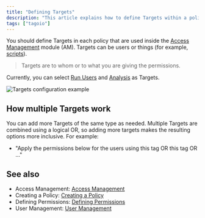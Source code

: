 ```yaml
---
title: "Defining Targets"
description: "This article explains how to define Targets within a policy in the Access Management (AM) module, what kinds of Targets are available, and how multiple Targets are evaluated when granting permissions."
tags: ["tagoio"]
---
```


You should define Targets in each policy that are used inside the [Access Management](link-to-access-management) module (AM). Targets can be users or things (for example, [scripts](link-to-scripts)).

> Targets are to whom or to what you are giving the permissions.

Currently, you can select [Run Users](link-to-run-users) and [Analysis](link-to-analysis) as Targets.

![Targets configuration example](/docs_imagem/tagoio/defining-targets-2.png)

## How multiple Targets work
You can add more Targets of the same type as needed. Multiple Targets are combined using a logical OR, so adding more targets makes the resulting options more inclusive. For example:
- "Apply the permissions below for the users using this tag OR this tag OR ..."

## See also
- Access Management: [Access Management](link-to-access-management)
- Creating a Policy: [Creating a Policy](link-to-creating-a-policy)
- Defining Permissions: [Defining Permissions](link-to-defining-permissions)
- User Management: [User Management](link-to-user-management)